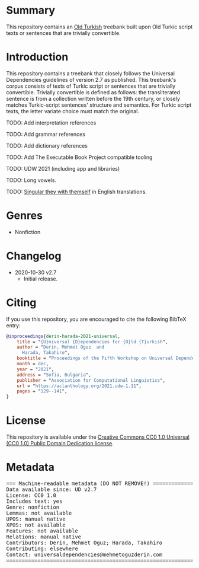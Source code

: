 # Summary
This repository contains an [Old Turkish](https://iso639-3.sil.org/code/otk) treebank built upon Old Turkic script texts or sentences that are trivially convertible.


# Introduction
This repository contains a treebank that closely follows the Universal Dependencies guidelines of version 2.7 as published.
This treebank's corpus consists of texts of Turkic script or sentences that are trivially convertible. Trivially
convertible is defined as follows: the transliterated sentence is from a collection written before the
19th century, or closely matches Turkic-script sentences' structure and semantics. For Turkic
script texts, the letter variate choice must match the original.

TODO: Add interpretation references

TODO: Add grammar references

TODO: Add dictionary references

TODO: Add The Executable Book Project compatible tooling

TODO: UDW 2021 (including app and libraries)

TODO: Long vowels.

TODO: [Singular they with themself](https://apastyle.apa.org/style-grammar-guidelines/grammar/singular-they) in English translations.

# Genres
* Nonfiction


# Changelog
* 2020-10-30 v2.7
  * Initial release.


# Citing
If you use this repository, you are encouraged to cite the following BibTeX entry:
```BibTeX
@inproceedings{derin-harada-2021-universal,
    title = "{U}niversal {D}ependencies for {O}ld {T}urkish",
    author = "Derin, Mehmet Oguz  and
      Harada, Takahiro",
    booktitle = "Proceedings of the Fifth Workshop on Universal Dependencies (UDW, SyntaxFest 2021)",
    month = dec,
    year = "2021",
    address = "Sofia, Bulgaria",
    publisher = "Association for Computational Linguistics",
    url = "https://aclanthology.org/2021.udw-1.11",
    pages = "129--141",
}
```


# License
This repository is available under the
[Creative Commons CC0 1.0 Universal (CC0 1.0) Public Domain Dedication license](https://creativecommons.org/publicdomain/zero/1.0/).


# Metadata
<pre>
=== Machine-readable metadata (DO NOT REMOVE!) ================================
Data available since: UD v2.7
License: CC0 1.0
Includes text: yes
Genre: nonfiction
Lemmas: not available
UPOS: manual native
XPOS: not available
Features: not available
Relations: manual native
Contributors: Derin, Mehmet Oguz; Harada, Takahiro
Contributing: elsewhere
Contact: universaldependencies@mehmetoguzderin.com
===============================================================================
</pre>
